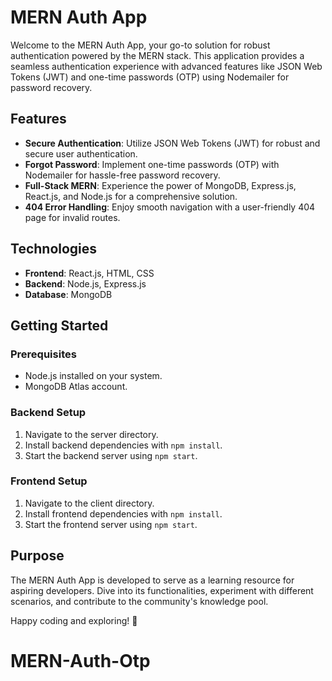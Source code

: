 # MERN Auth App

Welcome to the MERN Auth App, your go-to solution for robust authentication powered by the MERN stack. This application provides a seamless authentication experience with advanced features like JSON Web Tokens (JWT) and one-time passwords (OTP) using Nodemailer for password recovery.

## Features

- **Secure Authentication**: Utilize JSON Web Tokens (JWT) for robust and secure user authentication.
- **Forgot Password**: Implement one-time passwords (OTP) with Nodemailer for hassle-free password recovery.
- **Full-Stack MERN**: Experience the power of MongoDB, Express.js, React.js, and Node.js for a comprehensive solution.
- **404 Error Handling**: Enjoy smooth navigation with a user-friendly 404 page for invalid routes.

## Technologies

- **Frontend**: React.js, HTML, CSS
- **Backend**: Node.js, Express.js
- **Database**: MongoDB

## Getting Started

### Prerequisites

- Node.js installed on your system.
- MongoDB Atlas account.

### Backend Setup

1. Navigate to the server directory.
2. Install backend dependencies with `npm install`.
3. Start the backend server using `npm start`.

### Frontend Setup

1. Navigate to the client directory.
2. Install frontend dependencies with `npm install`.
3. Start the frontend server using `npm start`.

## Purpose

The MERN Auth App is developed to serve as a learning resource for aspiring developers. Dive into its functionalities, experiment with different scenarios, and contribute to the community's knowledge pool.

Happy coding and exploring! 🚀
# MERN-Auth-Otp
